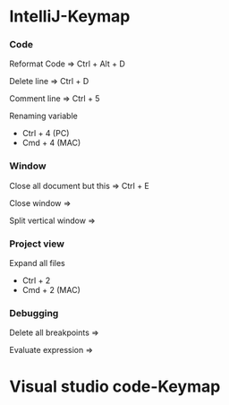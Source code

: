 # IntelliJ-Keymap

### Code

Reformat Code => Ctrl + Alt + D

Delete line => Ctrl + D

Comment line => Ctrl + 5

Renaming variable
* Ctrl + 4 (PC)
* Cmd + 4 (MAC)


### Window

Close all document but this => Ctrl + E

Close window => 

Split vertical window =>

### Project view

Expand all files
* Ctrl + 2
* Cmd + 2 (MAC)


### Debugging

Delete all breakpoints => 

Evaluate expression =>

# Visual studio code-Keymap

